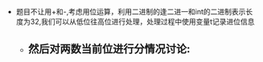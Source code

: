 - 题目不让用+和-,考虑用位运算，利用二进制的逢二进一和int的二进制表示长度为32,我们可以从低位往高位进行处理，处理过程中使用变量t记录进位信息
  - 然后对两数当前位进行分情况讨论: 
    - 